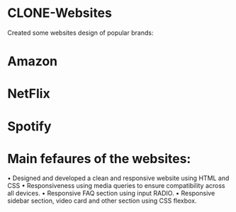 # CLONE-Websites

Created some websites design of popular brands: 

# Amazon
# NetFlix
# Spotify

# Main fefaures of the websites:

• Designed and developed a clean and responsive website using HTML and CSS
• Responsiveness using media queries to ensure compatibility across all devices.
• Responsive FAQ section using input RADIO.
• Responsive sidebar section, video card and other section using CSS flexbox.
